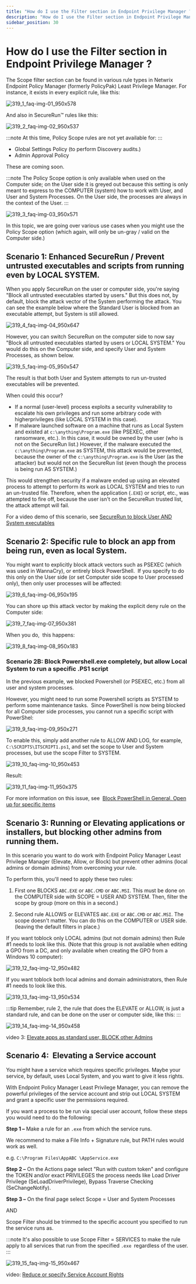 ```yaml
---
title: "How do I use the Filter section in Endpoint Privilege Manager ?"
description: "How do I use the Filter section in Endpoint Privilege Manager ?"
sidebar_position: 30
---
```


# How do I use the Filter section in Endpoint Privilege Manager ?

The Scope filter section can be found in various rule types in Netwrix Endpoint Policy Manager
(formerly PolicyPak) Least Privilege Manager. For instance, it exists in every explicit rule, like
this:

![319_1_faq-img-01_950x578](/images/endpointpolicymanager/leastprivilege/policyeditor/319_1_faq-img-01_950x578.webp)

And also in SecureRun™ rules like this:

![319_2_faq-img-02_950x537](/images/endpointpolicymanager/leastprivilege/policyeditor/319_2_faq-img-02_950x537.webp)

:::note
At this time, Policy Scope rules are not yet available for:
:::


- Global Settings Policy (to perform Discovery audits.)
- Admin Approval Policy

These are coming soon.

:::note
The Policy Scope option is only available when used on the Computer side; on the User side
it is greyed out because this setting is only meant to express to the COMPUTER (system) how to work
with User, and User and System Processes. On the User side, the processes are always in the context
of the User.
:::


![319_3_faq-img-03_950x571](/images/endpointpolicymanager/leastprivilege/policyeditor/319_3_faq-img-03_950x571.webp)

In this topic, we are going over various use cases when you might use the Policy Scope option (which
again, will only be un-gray / valid on the Computer side.)

## Scenario 1: Enhanced SecureRun / Prevent untrusted executables and scripts from running even by LOCAL SYSTEM.

When you apply SecureRun on the user or computer side, you're saying "Block all untrusted
executables started by users." But this does not, by default, block the attack vector of the System
performing the attack. You can see the example below where the Standard User is blocked from an
executable attempt, but System is still allowed.

![319_4_faq-img-04_950x647](/images/endpointpolicymanager/leastprivilege/policyeditor/319_4_faq-img-04_950x647.webp)

However, you can switch SecureRun on the computer side to now say "Block all untrusted executables
started by users or LOCAL SYSTEM." You would do this on the Computer side, and specify User and
System Processes, as shown below.

![319_5_faq-img-05_950x547](/images/endpointpolicymanager/leastprivilege/policyeditor/319_5_faq-img-05_950x547.webp)

The result is that both User and System attempts to run un-trusted executables will be prevented.

When could this occur?

- If a normal (user-level) process exploits a security vulnerability to escalate his own privileges
  and run some arbitrary code with higherprivileges (like LOCAL SYSTEM in this case).
- If malware launched software on a machine that runs as Local System and existed at
  `c:\anything\Program.exe` (like PSEXEC, other ransomware, etc.). In this case, it would be owned
  by the user (who is not on the SecureRun list.) However, if the malware executed
  the` c:\anything\Program.exe` as SYSTEM, this attack would be prevented, because the owner of the
  `c:\anything\Program.exe` is the User (as the attacker) but would not on the SecureRun list (even
  though the process is being run AS SYSTEM.)

This would strengthen security if a malware ended up using an elevated process to attempt to perform
its work as LOCAL SYSTEM and tries to run an un-trusted file. Therefore, when the application
(`.EXE`) or script, etc., was attempted to fire off, because the user isn't on the SecureRun trusted
list, the attack attempt will fail.

For a video demo of this scenario,
see [SecureRun to block User AND System executables](/docs/endpointpolicymanager/components/endpointprivilegemanager/videolearningcenter/bestpractices/usersystemexecutables.md)

## Scenario 2: Specific rule to block an app from being run, even as local System.

You might want to explicitly block attack vectors such as PSEXEC (which was used in WannaCry), or
entirely block PowerShell.  If you specify to do this only on the User side (or set Computer side
scope to User processed only), then only user processes will be affected:

![319_6_faq-img-06_950x195](/images/endpointpolicymanager/leastprivilege/policyeditor/319_6_faq-img-06_950x195.webp)

You can shore up this attack vector by making the explicit deny rule on the Computer side:

![319_7_faq-img-07_950x381](/images/endpointpolicymanager/leastprivilege/policyeditor/319_7_faq-img-07_950x381.webp)

When you do,  this happens:

![319_8_faq-img-08_950x183](/images/endpointpolicymanager/leastprivilege/policyeditor/319_8_faq-img-08_950x183.webp)

### Scenario 2B: Block Powershell.exe completely, but allow Local System to run a specific .PS1 script

In the previous example, we blocked Powershell (or PSEXEC, etc.) from all user and system processes.

However, you might need to run some Powershell scripts as SYSTEM to perform some maintenance tasks. 
Since PowerShell is now being blocked for all Computer side processes, you cannot run a specific
script with PowerShel:

![319_9_faq-img-09_950x271](/images/endpointpolicymanager/leastprivilege/policyeditor/319_9_faq-img-09_950x271.webp)

To enable this, simply add another rule to ALLOW AND LOG, for example, `C:\SCRIPTS\ITSCRIPT1.ps1`,
and set the scope to User and System processes, but use the scope Filter to SYSTEM.

![319_10_faq-img-10_950x453](/images/endpointpolicymanager/leastprivilege/policyeditor/319_10_faq-img-10_950x453.webp)

Result:

![319_11_faq-img-11_950x375](/images/endpointpolicymanager/leastprivilege/policyeditor/319_11_faq-img-11_950x375.webp)

For more information on this issue, see
 [Block PowerShell in General, Open up for specific items](/docs/endpointpolicymanager/components/endpointprivilegemanager/videolearningcenter/bestpractices/powershellblock.md)

## Scenario 3: Running or Elevating applications or installers, but blocking other admins from running them.

In this scenario you want to do work with Endpoint Policy Manager Least Privilege Manager (Elevate,
Allow, or Block) but prevent other admins (local admins or domain admins) from overcoming your rule.

To perform this, you'll need to apply these two rules:

1. First one BLOCKS `ABC.EXE` or `ABC.CMD` or `ABC.MSI`. This must be done on the COMPUTER side with
   SCOPE = USER AND SYSTEM. Then, filter the scope by group (more on this in a second.)

2. Second rule ALLOWS or ELEVATES `ABC.EXE` or `ABC.CMD` or `ABC.MSI`. The scope doesn't matter. You
   can do this on the COMPUTER or USER side. (leaving the default filters in place.)

If you want toblock only LOCAL admins (but not domain admins) then Rule #1 needs to look like this.
(Note that this group is not available when editing a GPO from a DC, and only available when
creating the GPO from a Windows 10 computer):

![319_12_faq-img-12_950x482](/images/endpointpolicymanager/leastprivilege/policyeditor/319_12_faq-img-12_950x482.webp)

If you want toblock both local admins and domain administrators, then Rule #1 needs to look like
this.

![319_13_faq-img-13_950x534](/images/endpointpolicymanager/leastprivilege/policyeditor/319_13_faq-img-13_950x534.webp)

:::tip
Remember, rule 2, the rule that does the ELEVATE or ALLOW, is just a standard rule, and can be
done on the user or computer side, like this:
:::


![319_14_faq-img-14_950x458](/images/endpointpolicymanager/leastprivilege/policyeditor/319_14_faq-img-14_950x458.webp)

video
3: [Elevate apps as standard user, BLOCK other Admins](/docs/endpointpolicymanager/components/endpointprivilegemanager/videolearningcenter/bestpractices/appblock.md)

## Scenario 4:  Elevating a Service account

You might have a service which requires specific privileges. Maybe your service, by default, uses
Local System, and you want to give it less rights.

With Endpoint Policy Manager Least Privilege Manager, you can remove the powerful privileges of the
service account and strip out LOCAL SYSTEM and grant a specific user the permissions required.

If you want a process to be run via special user account, follow these steps you would need to do
the following:

**Step 1 –** Make a rule for an `.exe` from which the service runs.

We recommend to make a File Info + Signature rule, but PATH rules would work as well.

e.g. `C:\Program Files\AppABC \AppService.exe`

**Step 2 –** On the Actions page select "Run with custom token" and configure the TOKEN and/or exact
PRIVILEGES the process needs like Load Driver Privilege (SeLoadDriverPrivilege), Bypass Traverse
Checking (SeChangeNotify).

**Step 3 –** On the final page select Scope = User and System Processes

AND

Scope Filter should be trimmed to the specific account you specified to run the service runs as.

:::note
It's also possible to use Scope Filter = SERVICES to make the rule apply to all services
that run from the specified `.exe `regardless of the user.
:::


![319_15_faq-img-15_950x467](/images/endpointpolicymanager/leastprivilege/policyeditor/319_15_faq-img-15_950x467.webp)

video:
[Reduce or specify Service Account Rights](/docs/endpointpolicymanager/components/endpointprivilegemanager/videolearningcenter/bestpractices/serviceaccountrights.md)
